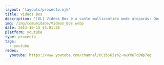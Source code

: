 ```yaml
---
layout: 'layouts/proxecto.njk'
title: Vídeos Bos
description: "[GL] Vídeos Bos é a canle multicontido onde atoparás: Documentais, Titoriáis, Vídeos motivacionáis, de Humor, Lugares de Galicia, etc.\nSuscríbete e garda a túa lista de reprodución favorita, non esquezas activar as notificacións para estar ao tanto dos novos vídeos!\nSe és Youtubeir@ e queres que algún dos teus vídeos estea nalgunha playlist escríbenos sen compromiso!\n\n\n[ES] Vídeos Bos es el canal multicontenido donde encontrarás: Documentales, tutoriales, vídeos motivacionales, de humor, lugares de Galicia, etc. Suscríbete y guarda tu lista de reproducción favorita, no olvides activar las notificaciones para estar al tanto de los nuevos vídeos!\nSi tienes alguna consulta contactanos mediante email.\n\ncontacto@videosbos.com \ncontactovideosbos@gmail.com"
img: /img/comunidade/Videos_Bos.webp
date: 2013-10-15 14:01:36
platform: youtube
type: proxecto
tags:
  - youtube
redes:
  youtube: https://www.youtube.com/channel/UCzbS6ish2-vwXWeTcDWp7eg
---
```

